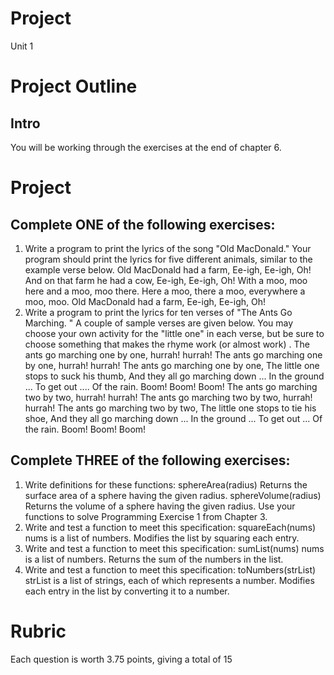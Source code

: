 # Project

Unit 1 

# Project Outline #

## Intro ##

You will be working through the exercises at the end of chapter 6. 

# Project #

## Complete ONE of the following exercises: ##
1. Write a program to print the lyrics of the song "Old MacDonald." Your
program should print the lyrics for five different animals, similar to the
example verse below.
Old MacDonald had a farm, Ee-igh, Ee-igh, Oh!
And on that farm he had a cow, Ee-igh, Ee-igh, Oh!
With a moo, moo here and a moo, moo there.
Here a moo, there a moo, everywhere a moo, moo.
Old MacDonald had a farm, Ee-igh, Ee-igh, Oh!
2. Write a program to print the lyrics for ten verses of "The Ants Go Marching.
" A couple of sample verses are given below. You may choose your own
activity for the "little one" in each verse, but be sure to choose something
that makes the rhyme work (or almost work) .
The ants go marching one by one, hurrah! hurrah!
The ants go marching one by one, hurrah! hurrah!
The ants go marching one by one,
The little one stops to suck his thumb,
And they all go marching down ...
In the ground ...
To get out ....
Of the rain.
Boom! Boom! Boom!
The ants go marching two by two, hurrah! hurrah!
The ants go marching two by two, hurrah! hurrah!
The ants go marching two by two,
The little one stops to tie his shoe,
And they all go marching down ...
In the ground ...
To get out ...
Of the rain.
Boom! Boom! Boom!

## Complete THREE of the following exercises: ##

1. Write definitions for these functions:
sphereArea(radius)  Returns the surface area of a sphere having the
given radius.
sphereVolume(radius)   Returns the volume of a sphere having the given
radius.
Use your functions to solve Programming Exercise 1 from Chapter 3.
2. Write and test a function to meet this specification:
squareEach(nums) nums is a list of numbers. Modifies the list by squaring
each entry.
3. Write and test a function to meet this specification:
sumList(nums) nums is a list of numbers. Returns the sum of the numbers
in the list.
4. Write and test a function to meet this specification:
toNumbers(strList) strList is a list of strings, each of which represents
a number. Modifies each entry in the list by converting it to a number.

# Rubric #

Each question is worth 3.75 points, giving a total of 15 


